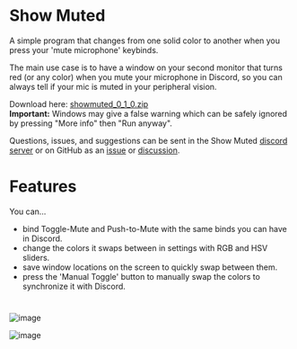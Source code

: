 # Show Muted
A simple program that changes from one solid color to another when you press your 'mute microphone' keybinds.  
  
The main use case is to have a window on your second monitor that turns red (or any color) when you mute your microphone in Discord, so you can always tell if your mic is muted in your peripheral vision.  
  
Download here: [showmuted_0_1_0.zip](https://github.com/BoCentury/showmuted/releases/download/v0.1.0/showmuted_0_1_0.zip)  
**Important:** Windows may give a false warning which can be safely ignored by pressing "More info" then "Run anyway".
  
Questions, issues, and suggestions can be sent in the Show Muted [discord server](https://discord.gg/SWSuqvscEa) or on GitHub as an [issue](https://github.com/BoCentury/showmuted/issues) or [discussion](https://github.com/BoCentury/showmuted/discussions).

# Features
You can...
- bind Toggle-Mute and Push-to-Mute with the same binds you can have in Discord.
- change the colors it swaps between in settings with RGB and HSV sliders.
- save window locations on the screen to quickly swap between them.
- press the 'Manual Toggle' button to manually swap the colors to synchronize it with Discord.

# 
![image](https://user-images.githubusercontent.com/88692413/226098835-98983092-fd4a-4faa-aad9-aab1b3ee29df.png)  
  
![image](https://user-images.githubusercontent.com/88692413/226098859-ac835499-5eaa-4773-9c8d-60281f53b765.png)
